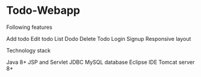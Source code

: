 # Todo-Webapp

Following features

Add todo
Edit todo
List Dodo
Delete Todo
Login
Signup
Responsive layout


Technology stack

Java 8+
JSP and Servlet
JDBC
MySQL database
Eclipse IDE
Tomcat server 8+
